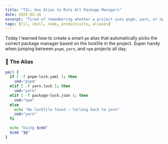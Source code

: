 ```yaml
---
title: "TIL: One Alias to Rule All Package Managers"
date: 2025-05-26
excerpt: "Tired of remembering whether a project uses pnpm, yarn, or npm? Use this `pm` alias to run commands without thinking twice."
tags: [til, shell, node, productivity, aliases]
---
```


Today I learned how to create a smart `pm` alias that automatically picks the correct package manager based on the lockfile in the project. Super handy when jumping between `pnpm`, `yarn`, and `npm` projects all day.

### 🧠 The Alias

```bash
pm() {
  if [ -f pnpm-lock.yaml ]; then
    cmd="pnpm"
  elif [ -f yarn.lock ]; then
    cmd="yarn"
  elif [ -f package-lock.json ]; then
    cmd="npm"
  else
    echo "No lockfile found – falling back to yarn"
    cmd="yarn"
  fi

  echo "Using $cmd"
  $cmd "$@"
}
